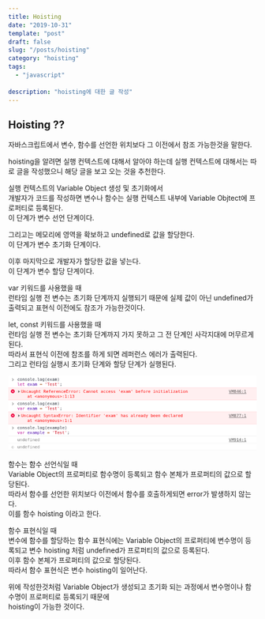```yaml
---
title: Hoisting
date: "2019-10-31"
template: "post"
draft: false
slug: "/posts/hoisting"
category: "hoisting"
tags:
  - "javascript"

description: "hoisting에 대한 글 작성"
---
```


## Hoisting ??

자바스크립트에서 변수, 함수를 선언한 위치보다 그 이전에서 참조 가능한것을 말한다.

hoisting을 알려면 실행 컨텍스트에 대해서 알아야 하는데 실행 컨텍스트에 대해서는 따로 글을 작성했으니 해당 글을 보고 오는 것을 추천한다.

실행 컨텍스트의 Variable Object 생성 및 초기화에서  
개발자가 코드를 작성하면 변수나 함수는 실행 컨텍스트 내부에 Variable Objtect에 프로퍼티로 등록된다.  
이 단계가 변수 선언 단계이다.

그리고는 메모리에 영역을 확보하고 undefined로 값을 할당한다.  
이 단계가 변수 초기화 단계이다.

이후 마지막으로 개발자가 할당한 값을 넣는다.  
이 단계가 변수 할당 단계이다.

var 키워드를 사용했을 때  
런타임 실행 전 변수는 초기화 단계까지 실행되기 때문에 실제 값이 아닌 undefined가 출력되고 표현식 이전에도 참조가 가능한것이다.

let, const 키워드를 사용했을 때  
런타임 실행 전 변수는 초기화 단계까지 가지 못하고 그 전 단계인 사각지대에 머무르게된다.  
따라서 표현식 이전에 참조를 하게 되면 레퍼런스 에러가 출력된다.  
그리고 런타임 실행시 초기화 단계와 할당 단계가 실행된다.

![variable_img](/media/variable.png)

함수는 함수 선언식일 때  
Variable Object의 프로퍼티로 함수명이 등록되고 함수 본체가 프로퍼티의 값으로 할당된다.  
따라서 함수를 선언한 위치보다 이전에서 함수를 호출하게되면 error가 발생하지 않는다.  
이를 함수 hoisting 이라고 한다.

함수 표현식일 때  
변수에 함수를 할당하는 함수 표현식에는 Variable Object의 프로퍼티에 변수명이 등록되고 변수 hoisting 처럼 undefined가 프로퍼티의 값으로 등록된다.  
이후 함수 본체가 프로퍼티의 값으로 할당된다.  
따라서 함수 표현식은 변수 hoisting이 일어난다.

위에 작성한것처럼 Variable Object가 생성되고 초기화 되는 과정에서 변수명이나 함수명이 프로퍼티로 등록되기 때문에  
hoisting이 가능한 것이다.
